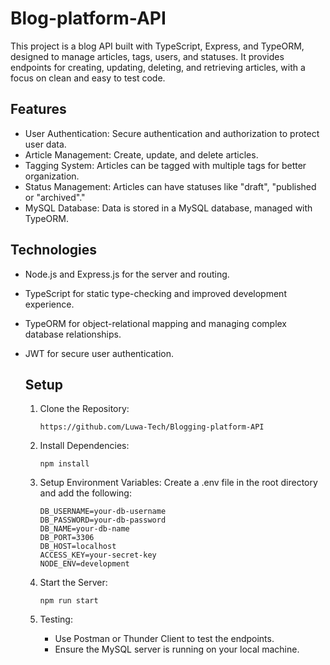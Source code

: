# Blog-platform-API
This project is a blog API built with TypeScript, Express, and TypeORM, designed to manage articles, tags, users, and statuses. It provides endpoints for creating, updating, deleting, and retrieving articles, with a focus on clean and easy to test code.

## Features
- User Authentication: Secure authentication and authorization to protect user data.
- Article Management: Create, update, and delete articles.
- Tagging System: Articles can be tagged with multiple tags for better organization.
- Status Management: Articles can have statuses like "draft", "published or "archived"."
- MySQL Database: Data is stored in a MySQL database, managed with TypeORM.

## Technologies
- Node.js and Express.js for the server and routing.
- TypeScript for static type-checking and improved development experience.
- TypeORM for object-relational mapping and managing complex database relationships.
- JWT for secure user authentication.

  ## Setup
  1. Clone the Repository:
     
     `https://github.com/Luwa-Tech/Blogging-platform-API`
  2. Install Dependencies:
     
     `npm install`
  3. Setup Environment Variables:
      Create a .env file in the root directory and add the following:
     
       ```
       DB_USERNAME=your-db-username
       DB_PASSWORD=your-db-password
       DB_NAME=your-db-name
       DB_PORT=3306
       DB_HOST=localhost
       ACCESS_KEY=your-secret-key
       NODE_ENV=development
       ```

  4. Start the Server:
     
     `npm run start`

  6. Testing:
      - Use Postman or Thunder Client to test the endpoints.
      - Ensure the MySQL server is running on your local machine.
